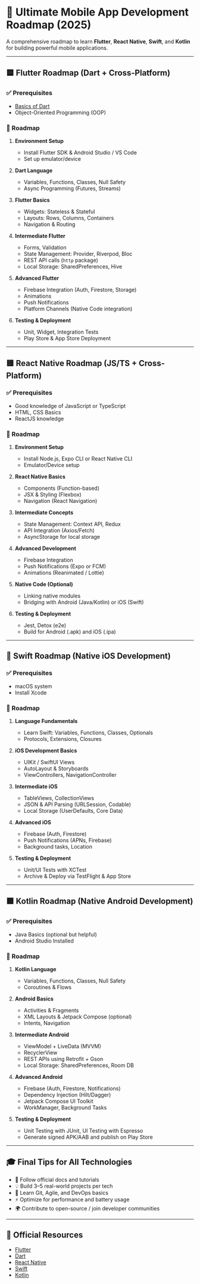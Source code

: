 # 📱 Ultimate Mobile App Development Roadmap (2025)

A comprehensive roadmap to learn **Flutter**, **React Native**, **Swift**, and **Kotlin** for building powerful mobile applications.

---

## 🟦 Flutter Roadmap (Dart + Cross-Platform)

### ✅ Prerequisites
- [Basics of Dart](https://dart.dev)
- Object-Oriented Programming (OOP)

### 🚀 Roadmap
1. **Environment Setup**
   - Install Flutter SDK & Android Studio / VS Code
   - Set up emulator/device

2. **Dart Language**
   - Variables, Functions, Classes, Null Safety
   - Async Programming (Futures, Streams)

3. **Flutter Basics**
   - Widgets: Stateless & Stateful
   - Layouts: Rows, Columns, Containers
   - Navigation & Routing

4. **Intermediate Flutter**
   - Forms, Validation
   - State Management: Provider, Riverpod, Bloc
   - REST API calls (`http` package)
   - Local Storage: SharedPreferences, Hive

5. **Advanced Flutter**
   - Firebase Integration (Auth, Firestore, Storage)
   - Animations
   - Push Notifications
   - Platform Channels (Native Code integration)

6. **Testing & Deployment**
   - Unit, Widget, Integration Tests
   - Play Store & App Store Deployment

---

## 🟨 React Native Roadmap (JS/TS + Cross-Platform)

### ✅ Prerequisites
- Good knowledge of JavaScript or TypeScript
- HTML, CSS Basics
- ReactJS knowledge

### 🚀 Roadmap
1. **Environment Setup**
   - Install Node.js, Expo CLI or React Native CLI
   - Emulator/Device setup

2. **React Native Basics**
   - Components (Function-based)
   - JSX & Styling (Flexbox)
   - Navigation (React Navigation)

3. **Intermediate Concepts**
   - State Management: Context API, Redux
   - API Integration (Axios/Fetch)
   - AsyncStorage for local storage

4. **Advanced Development**
   - Firebase Integration
   - Push Notifications (Expo or FCM)
   - Animations (Reanimated / Lottie)

5. **Native Code (Optional)**
   - Linking native modules
   - Bridging with Android (Java/Kotlin) or iOS (Swift)

6. **Testing & Deployment**
   - Jest, Detox (e2e)
   - Build for Android (.apk) and iOS (.ipa)

---

## 🍎 Swift Roadmap (Native iOS Development)

### ✅ Prerequisites
- macOS system
- Install Xcode

### 🚀 Roadmap
1. **Language Fundamentals**
   - Learn Swift: Variables, Functions, Classes, Optionals
   - Protocols, Extensions, Closures

2. **iOS Development Basics**
   - UIKit / SwiftUI Views
   - AutoLayout & Storyboards
   - ViewControllers, NavigationController

3. **Intermediate iOS**
   - TableViews, CollectionViews
   - JSON & API Parsing (URLSession, Codable)
   - Local Storage (UserDefaults, Core Data)

4. **Advanced iOS**
   - Firebase (Auth, Firestore)
   - Push Notifications (APNs, Firebase)
   - Background tasks, Location

5. **Testing & Deployment**
   - Unit/UI Tests with XCTest
   - Archive & Deploy via TestFlight & App Store

---

## 🟩 Kotlin Roadmap (Native Android Development)

### ✅ Prerequisites
- Java Basics (optional but helpful)
- Android Studio Installed

### 🚀 Roadmap
1. **Kotlin Language**
   - Variables, Functions, Classes, Null Safety
   - Coroutines & Flows

2. **Android Basics**
   - Activities & Fragments
   - XML Layouts & Jetpack Compose (optional)
   - Intents, Navigation

3. **Intermediate Android**
   - ViewModel + LiveData (MVVM)
   - RecyclerView
   - REST APIs using Retrofit + Gson
   - Local Storage: SharedPreferences, Room DB

4. **Advanced Android**
   - Firebase (Auth, Firestore, Notifications)
   - Dependency Injection (Hilt/Dagger)
   - Jetpack Compose UI Toolkit
   - WorkManager, Background Tasks

5. **Testing & Deployment**
   - Unit Testing with JUnit, UI Testing with Espresso
   - Generate signed APK/AAB and publish on Play Store

---

## 🎓 Final Tips for All Technologies
- 📘 Follow official docs and tutorials
- 💡 Build 3–5 real-world projects per tech
- 🔧 Learn Git, Agile, and DevOps basics
- ⚡ Optimize for performance and battery usage
- 🌍 Contribute to open-source / join developer communities

---

## 🔗 Official Resources
- [Flutter](https://flutter.dev)  
- [Dart](https://dart.dev)  
- [React Native](https://reactnative.dev)  
- [Swift](https://developer.apple.com/swift)  
- [Kotlin](https://developer.android.com/kotlin)  
